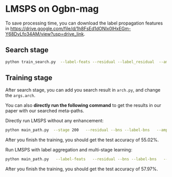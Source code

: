 # LMSPS on Ogbn-mag

To save processing time, you can download the label propagation features in https://drive.google.com/file/d/1h8FsEd1dONlx0lHxEGm-Y68DvLfo34AM/view?usp=drive_link.



## Search stage

```bash
python train_search.py  --label-feats --residual --label_residual  --amp  --all_path
```



## Training stage

After search stage, you can add you search result in `arch.py`, and change the `args.arch`.

You can also **directly run the following command** to get the results in our paper with our searched meta-paths. 




Directly run LMSPS without any enhancement:
```bash
python main_path.py  --stage 200   --residual --bns --label-bns   --amp  --arch ogbn_withoutLabel
```
After you finish the training, you should get the test accuracy of 55.02%.



Run LMSPS with label aggregation and multi-stage learning:
```bash
python main_path.py   --label-feats   --residual --bns --label-bns   --amp  --arch ogbn_withLabel
```
After you finish the training, you should get the test accuracy of 57.97%.